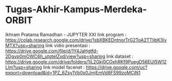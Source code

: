 # Tugas-Akhir-Kampus-Merdeka-ORBIT
Ikhram Pratama Ramadhan - JUPYTER XXI
link program : https://colab.research.google.com/drive/1sbXBKEDntnorTrG2ToA2TTlibK3ivMTX?usp=sharing
link vidio presentasi : https://drive.google.com/file/d/1Y4JaHgtfd-2Dgvp0mOWC6h_utgteIZxd/view?usp=sharing
link dataset : https://drive.google.com/drive/folders/1iL2Gkj0COxhRKf9PuegD56EUI5W12LIm?usp=sharing
link model facenet : https://drive.google.com/uc?export=download&id=1PZ_6Zsy1Vb0s0JmjEmVd8FS99zoMCiN1
